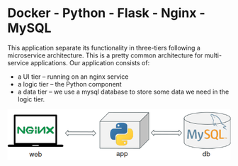 # Docker - Python - Flask - Nginx - MySQL

This application separate its functionality in three-tiers following a microservice architecture. This is a pretty common architecture for multi-service applications. Our application consists of:

- a UI tier – running on an nginx service
- a logic tier – the Python component
- a data tier – we use a mysql database to store some data we need in the logic tier.

![Diagram](diagram01.png)
